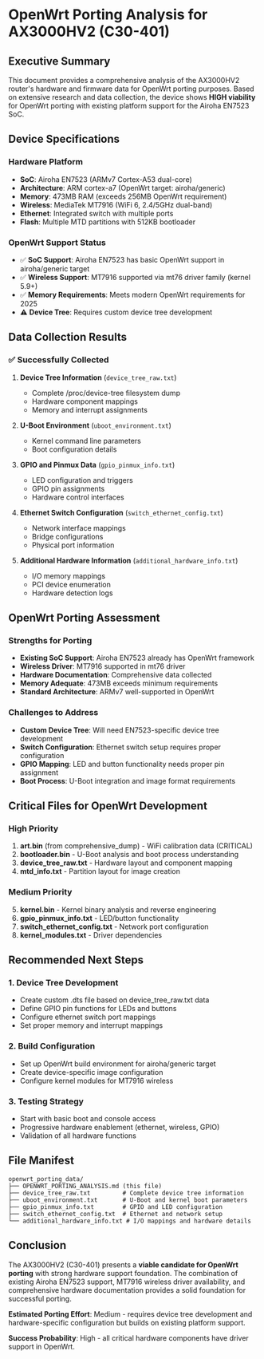 # OpenWrt Porting Analysis for AX3000HV2 (C30-401)

## Executive Summary

This document provides a comprehensive analysis of the AX3000HV2 router's hardware and firmware data for OpenWrt porting purposes. Based on extensive research and data collection, the device shows **HIGH viability** for OpenWrt porting with existing platform support for the Airoha EN7523 SoC.

## Device Specifications

### Hardware Platform
- **SoC**: Airoha EN7523 (ARMv7 Cortex-A53 dual-core)
- **Architecture**: ARM cortex-a7 (OpenWrt target: airoha/generic)
- **Memory**: 473MB RAM (exceeds 256MB OpenWrt requirement)
- **Wireless**: MediaTek MT7916 (WiFi 6, 2.4/5GHz dual-band)
- **Ethernet**: Integrated switch with multiple ports
- **Flash**: Multiple MTD partitions with 512KB bootloader

### OpenWrt Support Status
- ✅ **SoC Support**: Airoha EN7523 has basic OpenWrt support in airoha/generic target
- ✅ **Wireless Support**: MT7916 supported via mt76 driver family (kernel 5.9+)
- ✅ **Memory Requirements**: Meets modern OpenWrt requirements for 2025
- ⚠️ **Device Tree**: Requires custom device tree development

## Data Collection Results

### ✅ Successfully Collected
1. **Device Tree Information** (`device_tree_raw.txt`)
   - Complete /proc/device-tree filesystem dump
   - Hardware component mappings
   - Memory and interrupt assignments

2. **U-Boot Environment** (`uboot_environment.txt`)
   - Kernel command line parameters
   - Boot configuration details

3. **GPIO and Pinmux Data** (`gpio_pinmux_info.txt`)
   - LED configuration and triggers
   - GPIO pin assignments
   - Hardware control interfaces

4. **Ethernet Switch Configuration** (`switch_ethernet_config.txt`)
   - Network interface mappings
   - Bridge configurations
   - Physical port information

5. **Additional Hardware Information** (`additional_hardware_info.txt`)
   - I/O memory mappings
   - PCI device enumeration
   - Hardware detection logs

## OpenWrt Porting Assessment

### Strengths for Porting
- **Existing SoC Support**: Airoha EN7523 already has OpenWrt framework
- **Wireless Driver**: MT7916 supported in mt76 driver
- **Hardware Documentation**: Comprehensive data collected
- **Memory Adequate**: 473MB exceeds minimum requirements
- **Standard Architecture**: ARMv7 well-supported in OpenWrt

### Challenges to Address
- **Custom Device Tree**: Will need EN7523-specific device tree development
- **Switch Configuration**: Ethernet switch setup requires proper configuration
- **GPIO Mapping**: LED and button functionality needs proper pin assignment
- **Boot Process**: U-Boot integration and image format requirements

## Critical Files for OpenWrt Development

### High Priority
1. **art.bin** (from comprehensive_dump) - WiFi calibration data (CRITICAL)
2. **bootloader.bin** - U-Boot analysis and boot process understanding
3. **device_tree_raw.txt** - Hardware layout and component mapping
4. **mtd_info.txt** - Partition layout for image creation

### Medium Priority
5. **kernel.bin** - Kernel binary analysis and reverse engineering
6. **gpio_pinmux_info.txt** - LED/button functionality
7. **switch_ethernet_config.txt** - Network port configuration
8. **kernel_modules.txt** - Driver dependencies

## Recommended Next Steps

### 1. Device Tree Development
- Create custom .dts file based on device_tree_raw.txt data
- Define GPIO pin functions for LEDs and buttons
- Configure ethernet switch port mappings
- Set proper memory and interrupt mappings

### 2. Build Configuration
- Set up OpenWrt build environment for airoha/generic target
- Create device-specific image configuration
- Configure kernel modules for MT7916 wireless

### 3. Testing Strategy
- Start with basic boot and console access
- Progressive hardware enablement (ethernet, wireless, GPIO)
- Validation of all hardware functions

## File Manifest

```
openwrt_porting_data/
├── OPENWRT_PORTING_ANALYSIS.md (this file)
├── device_tree_raw.txt         # Complete device tree information
├── uboot_environment.txt       # U-Boot and kernel boot parameters
├── gpio_pinmux_info.txt        # GPIO and LED configuration
├── switch_ethernet_config.txt  # Ethernet and network setup
└── additional_hardware_info.txt # I/O mappings and hardware details
```

## Conclusion

The AX3000HV2 (C30-401) presents a **viable candidate for OpenWrt porting** with strong hardware support foundation. The combination of existing Airoha EN7523 support, MT7916 wireless driver availability, and comprehensive hardware documentation provides a solid foundation for successful porting.

**Estimated Porting Effort**: Medium - requires device tree development and hardware-specific configuration but builds on existing platform support.

**Success Probability**: High - all critical hardware components have driver support in OpenWrt.